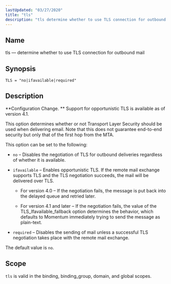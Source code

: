 ```yaml
---
lastUpdated: "03/27/2020"
title: "tls"
description: "tls determine whether to use TLS connection for outbound mail TLS no ifavailable required Configuration Change Support for opportunistic TLS is available as of version 4 1 This option determines whether or not Transport Layer Security should be used when delivering email Note that this does not guarantee end to..."
---
```


<a name="config.ref.tls"></a> 
## Name

tls — determine whether to use TLS connection for outbound mail

## Synopsis

`TLS = "no|ifavailable|required"`

<a name="idp26795888"></a> 
## Description

**Configuration Change. ** Support for opportunistic TLS is available as of version 4.1.

This option determines whether or not Transport Layer Security should be used when delivering email. Note that this does not guarantee end-to-end security but only that of the first hop from the MTA.

This option can be set to the following:

*   `no` – Disables the negotiation of TLS for outbound deliveries regardless of whether it is available.

*   `ifavailable` – Enables opportunistic TLS. If the remote mail exchange supports TLS and the TLS negotiation succeeds, the mail will be delivered over TLS.

    *   For version 4.0 – If the negotiation fails, the message is put back into the delayed queue and retried later.

    *   For version 4.1 and later – If the negotiation fails, the value of the TLS_Ifavailable_fallback option determines the behavior, which defaults to Momentum immediately trying to send the message as plain-text.

*   `required` – Disables the sending of mail unless a successful TLS negotiation takes place with the remote mail exchange.

The default value is `no`.

<a name="idp26808240"></a> 
## Scope

`tls` is valid in the binding, binding_group, domain, and global scopes.